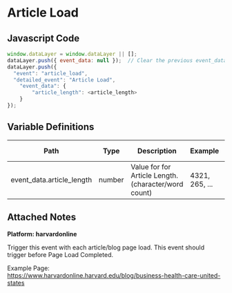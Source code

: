 # Article Load

### 

## Javascript Code
```js
window.dataLayer = window.dataLayer || [];
dataLayer.push({ event_data: null });  // Clear the previous event_data object.
dataLayer.push({
  "event": "article_load",
  "detailed_event": "Article Load",
    "event_data": {
        "article_length": <article_length>
    }
});
```

## Variable Definitions

|Path|Type|Description|Example|Pattern|Min Length|Max Length|Minimum|Maximum|Multiple Of|
| --- | --- | --- | --- | --- | --- | --- | --- | --- | --- |
|event_data.article_length|number|Value for for Article Length. \(character\/word count\)|4321, 265, ...|||||||

## Attached Notes

<p><strong>Platform: harvardonline</strong></p>
<p>Trigger this event with each article/blog page load. This event should trigger before Page Load Completed.</p>
<p>Example Page:<br /><a href="https://www.harvardonline.harvard.edu/blog/business-health-care-united-states" target="_blank" rel="noopener noreferrer">https://www.harvardonline.harvard.edu/blog/business-health-care-united-states</a></p>
